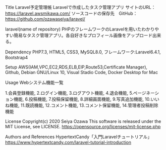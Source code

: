 Title Laravel予定管理帳 
Laravelで作成したタスク管理アプリ サイトのURL： https://laravel.awsmikawa.com/ 
ソースコードの保存先　GitHub：https://github.com/ozawaseiya/laravel/

laravel(name of repository)
PHPのフレームワークのLaravelを用いたわかりやすい簡易なタスク管理アプリ。各自好きなプロフィール画像をアップロード出来る。

Dependency
PHP7.3, HTML5, CSS3, MySQL8.0, フレームワーク:Laravel6.4.1, Bootstrap4

Setup
AWS(IAM,VPC,EC2,RDS,ELB,EIP,Route53,Certificate Manager), Github, Debian GNU/Linux 10, Visual Stadio Code, Docker Desktop for Mac

Usage
Webシステム機能一覧

1.会員登録機能, 2.ログイン機能, 3.ログアウト機能, 4.退会機能, 5.ページネーション機能, 6.投稿機能, 7.投稿保留機能, 8.詳細画面機能, 9.写真追加機能, 10.いいね機能, 11.既読機能, 12.コメント機能, 13.コメント保留機能, 14.管理者投稿削除機能

License
Copyright(c) 2020 Seiya Ozawa This software is released under the MIT License, see LICENSE. https://opensource.org/licenses/mit-license.php

Authors and References
HypertextCandy「入門Laravelチュートリアル」https://www.hypertextcandy.com/laravel-tutorial-introduction